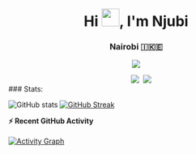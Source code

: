 <h1 align="center">Hi <img src="https://media.giphy.com/media/hvRJCLFzcasrR4ia7z/giphy.gif" width="35">, I'm Njubi</h1>
<h3 align="center">Nairobi &#127470;&#127472&#127466</h3>
<p align="center">
  <a href="https://github.com/njubi-Inc">
    <img src="https://readme-typing-svg.herokuapp.com?lines=|%20Typescript%20|%20Rust%20|%20Javascript%20|;&center=true&width=500&height=50">
  </a>
</p>
 <div align="center"  class="icons-social" style="margin-left: 10px;">
	<a style="margin-left: 10px;" target="_blank" href="https://twitter.com/_njubi">
		<img src="https://img.icons8.com/doodle/1x/twitter-squared--v2.png" ></a>
	<a style="margin-left: 5px;" target="_blank" href="https://github.com/njubi-inc">
		<img src="https://img.icons8.com/plasticine/0.5x/resume.png" >
	</a>
    </div>
### Stats:

![GitHub stats](https://github-readme-stats.vercel.app/api?username=njubi-inc&show_icons=true&theme=radical) 
[![GitHub Streak](https://github-readme-streak-stats.herokuapp.com/?user=njubi-inc&theme=radical)](https://git.io/streak-stats) 
<summary><b>⚡ Recent GitHub Activity</b></summary>
  <br/>
   <a href="https://github.com/njubi-inc">
  <img alt="Activity Graph" 
       src="https://activity-graph.herokuapp.com/graph?username=njubi-inc&custom_title=Njubi%27s%20Contribution%20Graph&theme=react-dark" /></a>
  <br/>

<!---
njubi-Inc/njubi-Inc is a ✨ special ✨ repository because its `README.md` (this file) appears on your GitHub profile.
You can click the Preview link to take a look at your changes.
--->
